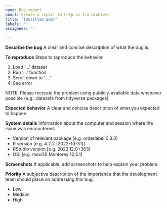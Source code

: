 ```yaml
---
name: Bug report
about: Create a report to help us fix problems
title: "[Untitled BUG]"
labels: ''
assignees: ''

---
```


**Describe the bug**
A clear and concise description of what the bug is.

**To reproduce**
Steps to reproduce the behavior. 
1. Load '...' dataset
2. Run '...' function
3. Scroll down to '....'
4. See error

NOTE: Please recreate the problem using publicly-available data whenever possible (e.g.: datasets from tidyverse packages). 

**Expected behavior**
A clear and concise description of what you expected to happen.

**System details**
Information about the computer and session where the issue was encountered.
 - Version of relevant package [e.g. orderlabel 0.3.3] 
 - R version [e.g. 4.2.2 (2022-10-31)]
 - RStudio version [e.g. 2022.12.0+353]
 - OS: [e.g. macOS Monterey 12.5.1]

**Screenshots**
If applicable, add screenshots to help explain your problem.

**Priority**
A subjective description of the importance that the development team should place on addressing this bug.
 - Low
 - Medium
 - High
